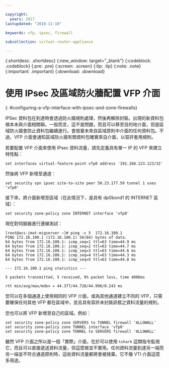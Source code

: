 ```yaml
---

copyright:
  years: 2017
lastupdated: "2018-11-10"

keywords: vfp, ipsec, firewall

subcollection: virtual-router-appliance

---
```


{:shortdesc: .shortdesc}
{:new_window: target="_blank"}
{:codeblock: .codeblock}
{:pre: .pre}
{:screen: .screen}
{:tip: .tip}
{:note: .note}
{:important: .important}
{:download: .download}

# 使用 IPsec 及區域防火牆配置 VFP 介面
{: #configuring-a-vfp-interface-with-ipsec-and-zone-firewalls}

IPSec 資料包在到達時會透過防火牆規則處理，然後再解除封裝。出現的新資料包根本未與介面相關聯。一般而言，這不是問題，而且可以移至目的地介面，但是區域防火牆會防止資料包繼續進行。會捨棄未來自區域原則中介面的任何資料包。不過，VFP 介面會通知區域防火牆有關資料包確實來自介面，以容許套用規則。

若要配置 VFP 介面來使用 IPsec 資料流量，請先定義具有單一 IP 的 VFP 來建立特性點：

```
set interfaces virtual-feature-point vfp0 address '192.168.123.123/32'
```

然後將 VFP 新增至通道：

```
set security vpn ipsec site-to-site peer 50.23.177.59 tunnel 1 uses 'vfp0'
```

接下來，將介面新增至區域（在此情況下，是具有 dp0bond1 的 INTERNET 區域）：

```
set security zone-policy zone INTERNET interface 'vfp0'
```

現在對伺服器進行連線測試：

```
[root@acs-jmat-migserver ~]# ping -c 5  172.16.100.1
PING 172.16.100.1 (172.16.100.1) 56(84) bytes of data.
64 bytes from 172.16.100.1: icmp_seq=1 ttl=63 time=44.9 ms
64 bytes from 172.16.100.1: icmp_seq=2 ttl=63 time=44.7 ms
64 bytes from 172.16.100.1: icmp_seq=3 ttl=63 time=44.6 ms
64 bytes from 172.16.100.1: icmp_seq=4 ttl=63 time=44.3 ms
64 bytes from 172.16.100.1: icmp_seq=5 ttl=63 time=44.8 ms

--- 172.16.100.1 ping statistics ---

5 packets transmitted, 5 received, 0% packet loss, time 4006ms

rtt min/avg/max/mdev = 44.377/44.728/44.996/0.243 ms
```

您可以在多個通道上使用相同的 VFP 介面，或為其他通道建立不同的 VFP，只需要確保任何其他 VFP 都在區域中，並且具有容許未封裝訊框之資料流量的規則。

您也可以將 VFP 新增至自己的區域。例如：

```
set security zone-policy zone SERVERS to TUNNEL firewall 'ALLOWALL'
set security zone-policy zone TUNNEL interface 'vfp0'
set security zone-policy zone TUNNEL to SERVERS firewall 'ALLOWALL'
```

雖然 VFP 介面之所以是一個「實際」介面，在於可以使用 `tshark` 這類指令監視它，而且可以直接遞送資料流量，但這麼做並不實用。任何資料流量到達另一端而另一端並不符合通道原則時，這些資料流量都將會被捨棄。它不像 VTI 介面這麼多用途。

